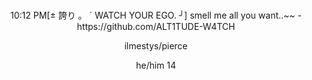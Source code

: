 #     

<div align="center"> 10:12 PM[± 誇り 。 ` WATCH YOUR EGO. ╯] smell me all you want..~~   - https://github.com/ALT1TUDE-W4TCH


<p align=center> ilmestys/pierce
<p align=center> he/him 14
